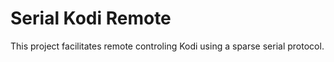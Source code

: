 # Serial Kodi Remote

This project facilitates remote controling Kodi using a sparse serial protocol.
